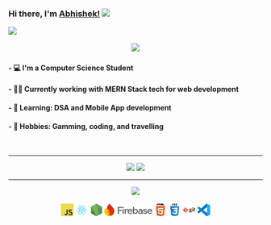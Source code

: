 ### Hi there, I'm [Abhishek!](https://www.instagram.com/Wildfireabhi) <img src="https://github.com/TheDudeThatCode/TheDudeThatCode/blob/master/Assets/wave.gif" width="29px">


![](https://komarev.com/ghpvc/?username=inceptionabhishek&color=blueviolet&label=Profile+Views)
<br />
<p align ='center'>
<img src='https://avataaars.io/?avatarStyle=Circle&topType=ShortHairDreads02&accessoriesType=Prescription01&hairColor=Black&facialHairType=BeardLight&facialHairColor=Auburn&clotheType=ShirtCrewNeck&clotheColor=White&eyeType=Hearts&eyebrowType=SadConcerned&mouthType=Smile&skinColor=DarkBrown'  width="200px"
/>
 </p>
 
 
 
#### - 💻‍ I'm a Computer Science Student

#### - 👨‍💻 Currently working with MERN Stack tech for web development

#### - 🎇 Learning: DSA and Mobile App development

#### - 🎨 Hobbies: Gamming, coding, and travelling

<br />


---

<p align="center">
  <img width="400px" src="https://github-readme-stats.vercel.app/api?username=inceptionabhishek&show_icons=true&theme=tokyonight&hide_border=true&bg_color=1F222E" />
  <img width="400px" src="https://github-readme-streak-stats.herokuapp.com?user=inceptionabhishek&theme=gotham&hide_border=true&fire=C77800&ring=DD910B&background=1F222E" />
</p>

---
  
<p align="center">
  <img width="400px" src="https://github-readme-stats.vercel.app/api/top-langs/?username=inceptionabhishek&hide=TeX&layout=compact&theme=tokyonight&hide_border=true&bg_color=1F222E" />
</p>

<p align="center">
<img height="25" src="https://raw.githubusercontent.com/github/explore/80688e429a7d4ef2fca1e82350fe8e3517d3494d/topics/javascript/javascript.png">
<img height="25" src="https://raw.githubusercontent.com/github/explore/80688e429a7d4ef2fca1e82350fe8e3517d3494d/topics/react/react.png">
<img height="25" src="https://raw.githubusercontent.com/github/explore/80688e429a7d4ef2fca1e82350fe8e3517d3494d/topics/nodejs/nodejs.png">
<img src="https://raw.githubusercontent.com/gilbarbara/logos/master/logos/firebase.svg" alt="Firebase" height="25"/>
<img height="25" src="https://raw.githubusercontent.com/github/explore/80688e429a7d4ef2fca1e82350fe8e3517d3494d/topics/html/html.png">
<img height="25" src="https://raw.githubusercontent.com/github/explore/80688e429a7d4ef2fca1e82350fe8e3517d3494d/topics/css/css.png">
<img height="25" src="https://raw.githubusercontent.com/github/explore/80688e429a7d4ef2fca1e82350fe8e3517d3494d/topics/git/git.png">
<img height="25" src="https://raw.githubusercontent.com/github/explore/80688e429a7d4ef2fca1e82350fe8e3517d3494d/topics/visual-studio-code/visual-studio-code.png" />
</p>

